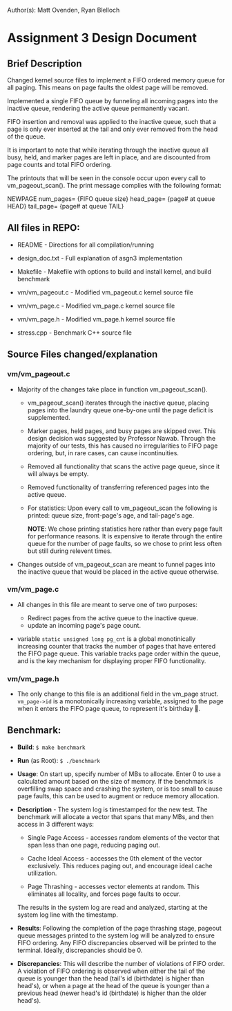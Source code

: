 
Author(s): Matt Ovenden, Ryan Blelloch

# Assignment 3 Design Document

## Brief Description
Changed kernel source files to implement a FIFO ordered memory
queue for all paging. This means on page faults the oldest page will be
removed.

Implemented a single FIFO queue by funneling all incoming pages into the
inactive queue, rendering the active queue permanently vacant.

FIFO insertion and removal was applied to the inactive queue, such
that a page is only ever inserted at the tail and only ever removed from
the head of the queue.

It is important to note that while iterating through the inactive queue
all busy, held, and marker pages are left in place, and are discounted
from page counts and total FIFO ordering.

The printouts that will be seen in the console occur upon every call to
vm_pageout_scan(). The print message complies with the following format:

NEWPAGE num_pages= {FIFO queue size} head_page= {page# at queue HEAD} tail_page= {page# at queue TAIL}

## All files in REPO:

* README                - Directions for all compilation/running

* design_doc.txt        - Full explanation of asgn3 implementation

* Makefile              - Makefile with options to build and install 
                          kernel, and build benchmark
			  
* vm/vm_pageout.c	- Modified vm_pageout.c kernel source file 

* vm/vm_page.c		- Modified vm_page.c kernel source file

* vm/vm_page.h		- Modified vm_page.h kernel source file

* stress.cpp    	- Benchmark C++ source file


## Source Files changed/explanation

### vm/vm_pageout.c
  - Majority of the changes take place in function vm_pageout_scan().

    - vm_pageout_scan() iterates through the inactive queue, placing
      pages into the laundry queue one-by-one until the page deficit is
      supplemented.

    - Marker pages, held pages, and busy pages are skipped over. This
      design decision was suggested by Professor Nawab. Through the
      majority of our tests, this has caused no irregularities to FIFO
      page ordering, but, in rare cases, can cause incontinuities.

    - Removed all functionality that scans the active page queue, since
      it will always be empty.

    - Removed functionality of transferring referenced pages into
      the active queue.

    - For statistics:
      Upon every call to vm_pageout_scan the following is printed:
      queue size, front-page's age, and tail-page's age.
      
      __NOTE__: We chose printing statistics here rather than every page
      fault for performance reasons. It is expensive to iterate 
      through the entire queue for the number of page faults, so we chose
      to print less often but still during relevent times.

  - Changes outside of vm_pageout_scan are meant to funnel pages into
    the inactive queue that would be placed in the active queue
    otherwise.
    
### vm/vm_page.c
  - All changes in this file are meant to serve one of two purposes:
    - Redirect pages from the active queue to the inactive queue.
    - update an incoming page's page count. 

  - variable `static unsigned long pg_cnt` is a global monotinically
    increasing counter that tracks the number of pages that have
    entered the FIFO page queue. This variable tracks page order within
    the queue, and is the key mechanism for displaying proper FIFO
    functionality.

### vm/vm_page.h
  - The only change to this file is an additional field in the vm_page
    struct. `vm_page->id` is a monotonically increasing variable, assigned
    to the page when it enters the FIFO page queue, to represent it's birthday 🎂.

## Benchmark:

 - **Build**:
  `$ make benchmark`
    
  - **Run** (as Root):
  `$ ./benchmark`

  - **Usage**:
   On start up, specify number of MBs to allocate. Enter 0 to use a 
    calculated amount based on the size of memory. If the benchmark is
    overfilling swap space and crashing the system, or is too small
    to cause page faults, this can be used to augment or reduce memory allocation.

 - **Description** - The system log is timestamped for the new test. The benchmark will allocate a vector 
 that spans that many MBs, and then access in 3 different ways:
              
     + Single Page Access - accesses random elements of the vector that span less than one page, 
              reducing paging out.
              
      + Cache Ideal Access - accesses the 0th element of the vector exclusively. This reduces paging
              out, and encourage ideal cache utilization.
              
      + Page Thrashing - accesses vector elements at random. This eliminates all locality, and forces 
              page faults to occur.
	      
	The results in the system log are read and analyzed, starting at the system log line with the timestamp.	      
              
    
  - **Results**: Following the completion of the page thrashing stage, pageout queue messages printed to the system
    log will be analyzed to ensure FIFO ordering. Any FIFO discrepancies observed will be printed to the terminal.
    Ideally, discrepancies should be 0.

   - **Discrepancies**: This will describe the number of violations of FIFO order. A violation of FIFO ordering is
   observed when either the tail of the queue is younger than the head (tail's id (birthdate) is higher than head's),
   or when a page at the head of the queue is younger than a previous head (newer head's id (birthdate) is higher than
   the older head's). 
